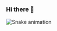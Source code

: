 ### Hi there 👋

![Snake animation](https://github.com/goncalves-costa/goncalves-costa/blob/output/github-contribution-grid-snake.svg)

